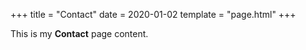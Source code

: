 +++
title = "Contact"
date = 2020-01-02
template = "page.html"
+++

This is my **Contact** page content.

